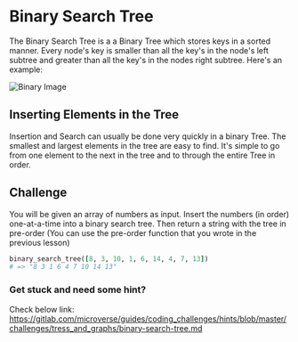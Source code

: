 # Binary Search Tree
The Binary Search Tree is a a Binary Tree which stores keys in a sorted manner. Every node's key is smaller than all the key's in the node's left subtree and greater than all the key's in the nodes right subtree. Here's an example:

![Binary Image](https://storage.googleapis.com/replit/images/1550918692362_624eb62eac7d305e7b6fdb923ce14f1f.svg)

## Inserting Elements in the Tree
Insertion and Search can usually be done very quickly in a binary Tree. The smallest and largest elements in the tree are easy to find. It's simple to go from one element to the next in the tree and to through the entire Tree in order.


## Challenge
You will be given an array of numbers as input. Insert the numbers (in order) one-at-a-time into a binary search tree. Then return a string with the tree in pre-order (You can use the pre-order function that you wrote in the previous lesson)

```ruby
binary_search_tree([8, 3, 10, 1, 6, 14, 4, 7, 13])
# => "8 3 1 6 4 7 10 14 13"
```

### Get stuck and need some hint?
Check below link: 
https://gitlab.com/microverse/guides/coding_challenges/hints/blob/master/challenges/tress_and_graphs/binary-search-tree.md
